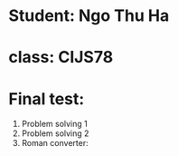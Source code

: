 # Student: Ngo Thu Ha 
# class: CIJS78

# Final test:
1. Problem solving 1
2. Problem solving 2
3. Roman converter: 
